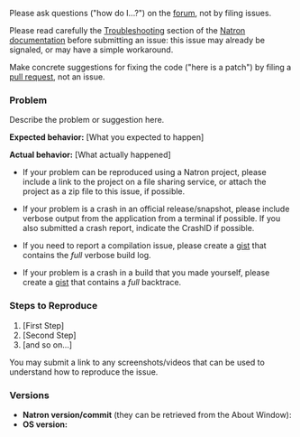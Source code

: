 Please ask questions ("how do I...?") on the [forum](https://discuss.pixls.us/c/software/natron), not by filing issues.

Please read carefully the [Troubleshooting](http://natron.readthedocs.io/en/rb-2.3/guide/getstarted-troubleshooting.html) section of the [Natron documentation](http://natron.readthedocs.io) before submitting an issue: this issue may already be signaled, or may have a simple workaround.

Make concrete suggestions for fixing the code ("here is a patch") by filing
a [pull request](https://github.com/MrKepzie/Natron/pull/new/master), not an issue.


### Problem

Describe the problem or suggestion here.

**Expected behavior:** [What you expected to happen]

**Actual behavior:** [What actually happened]

 * If your problem can be reproduced using a Natron project, please include a link to the project on a file sharing service, or attach the project as a zip file to this issue, if possible.
 
 * If your problem is a crash in an official release/snapshot, please include verbose output from the application
 from a terminal if possible.  If you also submitted a crash report, indicate the CrashID if possible.
 
 * If you need to report a compilation issue, please create a [gist](https://gist.github.com)
 that contains the _full_ verbose build log.
 
 * If your problem is a crash in a build that you made yourself, please create a [gist](https://gist.github.com)
 that contains a _full_ backtrace.


### Steps to Reproduce

1. [First Step]
2. [Second Step]
3. [and so on...]

You may submit a link to any screenshots/videos that can be used to understand how to reproduce the issue.

### Versions

* **Natron version/commit** (they can be retrieved from the About Window): 
* **OS version:** 


